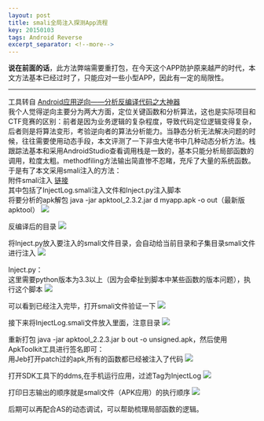 ```yaml
---
layout: post
title: smali全局注入探测App流程
key: 20150103
tags: Android Reverse
excerpt_separator: <!--more-->
---
```

**说在前面的话**，此方法弊端需要重打包，在今天这个APP防护原来越严的时代，本文方法基本已经过时了，只能应对一些小型APP，因此有一定的局限性。  

***
工具转自 [Android应用逆向——分析反编译代码之大神器](http://blog.csdn.net/charlessimonyi/article/details/52027563)  
我个人觉得逆向主要分为两大方面，定位关键函数和分析算法，这也是实际项目和CTF竞赛的区别：前者是因为业务逻辑的复杂程度，导致代码定位逻辑变得复杂，后者则是将算法变形，考验逆向者的算法分析能力。当静态分析无法解决问题的时候，往往需要使用动态手段，本文评测了一下非虫大佬书中几种动态分析方法。栈跟踪法基本和采用AndroidStudio查看调用栈是一致的，基本只能分析局部函数的调用，粒度太粗。methodfiling方法输出简直惨不忍睹，充斥了大量的系统函数。于是有了本文采用smali注入的方法：<!--more-->  
附件smali注入 [链接](https://pan.baidu.com/s/16B_AlaN8luY246S_bQnuwg)  
其中包括了InjectLog.smali注入文件和Inject.py注入脚本  
将要分析的apk解包  java -jar apktool_2.3.2.jar d myapp.apk -o out（最新版apktool）
![](https://raw.githubusercontent.com/la0s/la0s.github.io/master/screenshots/20180424.1.png)

反编译后的目录
![](https://raw.githubusercontent.com/la0s/la0s.github.io/master/screenshots/20180424.9.png)

将Inject.py放入要注入的smali文件目录，会自动给当前目录和子集目录smali文件进行注入
![](https://raw.githubusercontent.com/la0s/la0s.github.io/master/screenshots/20180424.2.png)

Inject.py：  
这里需要python版本为3.3以上（因为会牵扯到脚本中某些函数的版本问题），执行这个脚本
![](https://raw.githubusercontent.com/la0s/la0s.github.io/master/screenshots/20180424.3.png)

可以看到已经注入完毕，打开smali文件验证一下
![](https://raw.githubusercontent.com/la0s/la0s.github.io/master/screenshots/20180424.4.png)

接下来将InjectLog.smali文件放入里面，注意目录
![](https://raw.githubusercontent.com/la0s/la0s.github.io/master/screenshots/20180424.5.png)

重新打包 java -jar apktool_2.2.3.jar b out -o unsigned.apk，然后使用ApkToolkit工具进行签名即可：  
用Jeb打开patch过的apk,所有的函数都已经被注入了代码
![](https://raw.githubusercontent.com/la0s/la0s.github.io/master/screenshots/20180424.6.png)

打开SDK工具下的ddms,在手机运行应用，过滤Tag为InjectLog
![](https://raw.githubusercontent.com/la0s/la0s.github.io/master/screenshots/20180424.8.png)

打印日志输出的顺序就是smali文件（APK应用）的执行顺序
![](https://raw.githubusercontent.com/la0s/la0s.github.io/master/screenshots/20180424.7.png)

后期可以再配合AS的动态调试，可以帮助梳理局部函数的逻辑。
